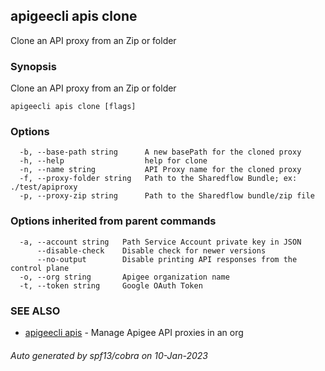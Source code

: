 ## apigeecli apis clone

Clone an API proxy from an Zip or folder

### Synopsis

Clone an API proxy from an Zip or folder

```
apigeecli apis clone [flags]
```

### Options

```
  -b, --base-path string      A new basePath for the cloned proxy
  -h, --help                  help for clone
  -n, --name string           API Proxy name for the cloned proxy
  -f, --proxy-folder string   Path to the Sharedflow Bundle; ex: ./test/apiproxy
  -p, --proxy-zip string      Path to the Sharedflow bundle/zip file
```

### Options inherited from parent commands

```
  -a, --account string   Path Service Account private key in JSON
      --disable-check    Disable check for newer versions
      --no-output        Disable printing API responses from the control plane
  -o, --org string       Apigee organization name
  -t, --token string     Google OAuth Token
```

### SEE ALSO

* [apigeecli apis](apigeecli_apis.md)	 - Manage Apigee API proxies in an org

###### Auto generated by spf13/cobra on 10-Jan-2023
